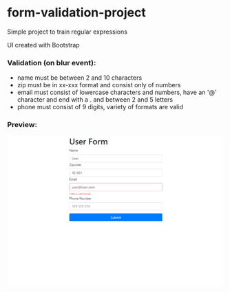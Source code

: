 # form-validation-project

Simple project to train regular expressions

UI created with Bootstrap

### Validation (on blur event):
- name must be between 2 and 10 characters
- zip must be in xx-xxx format and consist only of numbers
- email must consist of lowercase characters and numbers, have an '@' character and end with a . and between 2 and 5 letters
- phone must consist of 9 digits, variety of formats are valid

### Preview:
![alt-text](https://github.com/PierreBezuchow/form-validation-project/blob/master/img/form-validation-screenshot.png)
